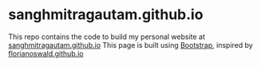 # sanghmitragautam.github.io

This repo contains the code to build my personal website at [sanghmitragautam.github.io](https://sanghmitragautam.github.io) This page is built using [Bootstrap](http://getbootstrap.com/),  inspired by [florianoswald.github.io](https://florianoswald.github.io)

